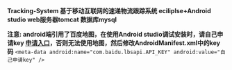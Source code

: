 **Tracking-System 基于移动互联网的速递物流跟踪系统
eciliplse+Android studio
web服务器tomcat
数据库mysql**

**注意:
android端引用了百度地图，在使用Android studio调试安装时，请自己申请key
[申请入口](%5Bhttp://lbsyun.baidu.com/index.php?title=androidsdk/guide/create-project/ak%5D)，否则无法使用地图，然后修改AndroidManifest.xml中的key码**
 `
 <meta-data
     android:name="com.baidu.lbsapi.API_KEY"
     android:value="自己申请key" />
 `

